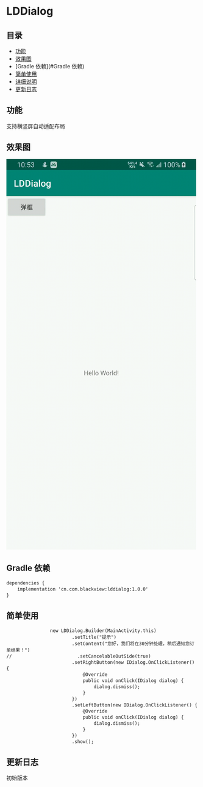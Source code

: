 # LDDialog

## 目录

* [功能](#功能介绍)
* [效果图](#效果图)
* [Gradle 依赖](#Gradle 依赖)
* [简单使用](#简单使用)
* [详细说明](#详细说明)
* [更新日志](#更新日志)

## 功能

支持横竖屏自动适配布局

## 效果图

![SM-G9550_20191228105325](https://github.com/parkbaird/LDDialog/blob/master/image/SM-G9550_20191228105325.gif)

## Gradle 依赖

```
dependencies {
    implementation 'cn.com.blackview:lddialog:1.0.0'
}
```

## 简单使用

```
 				new LDDialog.Builder(MainActivity.this)
                        .setTitle("提示")
                        .setContent("您好，我们将在30分钟处理，稍后通知您订单结果！")
//                        .setCancelableOutSide(true)
                        .setRightButton(new IDialog.OnClickListener() {
                            @Override
                            public void onClick(IDialog dialog) {
                                dialog.dismiss();
                            }
                        })
                        .setLeftButton(new IDialog.OnClickListener() {
                            @Override
                            public void onClick(IDialog dialog) {
                                dialog.dismiss();
                            }
                        })
                        .show();
```

## 更新日志

初始版本
